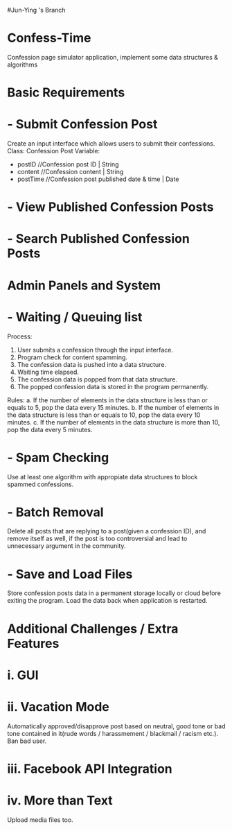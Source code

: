 #Jun-Ying 's Branch
# Confess-Time 
Confession page simulator application, implement some data structures &amp; algorithms

# Basic Requirements
# - Submit Confession Post
Create an input interface which allows users to submit their confessions.
Class: Confession Post
Variable:
- postID    //Confession post ID    | String
- content   //Confession content    | String
- postTime  //Confession post published date &amp; time  | Date

# - View Published Confession Posts
# - Search Published Confession Posts

# Admin Panels and System
# - Waiting / Queuing list
Process:
1. User submits a confession through the input interface.
2. Program check for content spamming.
3. The confession data is pushed into a data structure.
4. Waiting time elapsed.
5. The confession data is popped from that data structure.
6. The popped confession data is stored in the program permanently.

Rules:
a. If the number of elements in the data structure is less than or equals to 5, pop the data every 15 minutes.
b. If the number of elements in the data structure is less than or equals to 10, pop the data every 10 minutes.
c. If the number of elements in the data structure is more than 10, pop the data every 5 minutes.

# - Spam Checking
Use at least one algorithm with appropiate data structures to block spammed confessions.

# - Batch Removal
Delete all posts that are replying to a post(given a confession ID), and remove itself as well, if the post is too controversial and lead to unnecessary argument in the community.

# - Save and Load Files
Store confession posts data in a permanent storage locally or cloud before exiting the program. Load the data back when application is restarted.

# Additional Challenges / Extra Features
# i. GUI
# ii. Vacation Mode
Automatically approved/disapprove post based on neutral, good tone or bad tone contained in it(rude words / harassmement / blackmail / racism etc.).
Ban bad user.
# iii. Facebook API Integration
# iv. More than Text
Upload media files too.
